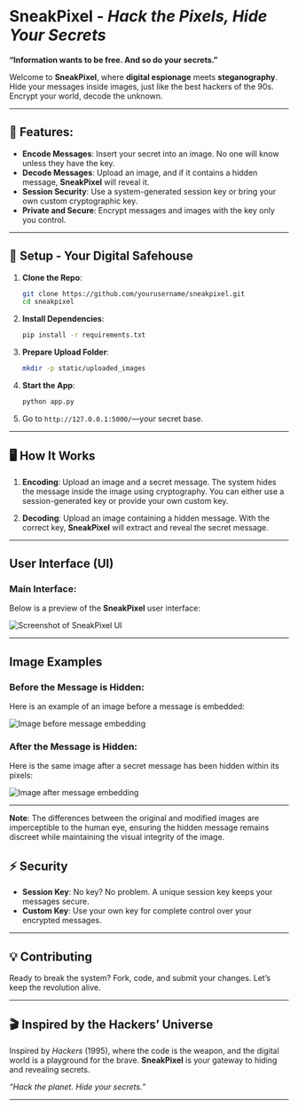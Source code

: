 

# **SneakPixel** - *Hack the Pixels, Hide Your Secrets*

**“Information wants to be free. And so do your secrets.”**

Welcome to **SneakPixel**, where **digital espionage** meets **steganography**. Hide your messages inside images, just like the best hackers of the 90s. Encrypt your world, decode the unknown.

---

## **🚨 Features:**
- **Encode Messages**: Insert your secret into an image. No one will know unless they have the key.
- **Decode Messages**: Upload an image, and if it contains a hidden message, **SneakPixel** will reveal it.
- **Session Security**: Use a system-generated session key or bring your own custom cryptographic key.
- **Private and Secure**: Encrypt messages and images with the key only you control.

---

## **💾 Setup - Your Digital Safehouse**

1. **Clone the Repo**:
    ```bash
    git clone https://github.com/yourusername/sneakpixel.git
    cd sneakpixel
    ```

2. **Install Dependencies**:
    ```bash
    pip install -r requirements.txt
    ```

3. **Prepare Upload Folder**:
    ```bash
    mkdir -p static/uploaded_images
    ```

4. **Start the App**:
    ```bash
    python app.py
    ```

5. Go to `http://127.0.0.1:5000/`—your secret base.

---

## **🖥️ How It Works**

1. **Encoding**: Upload an image and a secret message. The system hides the message inside the image using cryptography. You can either use a session-generated key or provide your own custom key.

2. **Decoding**: Upload an image containing a hidden message. With the correct key, **SneakPixel** will extract and reveal the secret message.

---

## **User Interface (UI)**

### Main Interface:
Below is a preview of the **SneakPixel** user interface:

![Screenshot of SneakPixel UI](https://github.com/user-attachments/assets/ef4912e1-b316-45b4-8668-bb11387fc3f3)

---

## **Image Examples**

### Before the Message is Hidden:
Here is an example of an image before a message is embedded:

![Image before message embedding](https://github.com/user-attachments/assets/6f3bb72b-2c4e-4ccc-b8bd-a050a9caef38)

### After the Message is Hidden:
Here is the same image after a secret message has been hidden within its pixels:

![Image after message embedding](https://github.com/user-attachments/assets/cd3f9962-69f6-4aa4-b56c-04ffe72d6d91)

---

**Note**: The differences between the original and modified images are imperceptible to the human eye, ensuring the hidden message remains discreet while maintaining the visual integrity of the image.



## **⚡️ Security**

- **Session Key**: No key? No problem. A unique session key keeps your messages secure.
- **Custom Key**: Use your own key for complete control over your encrypted messages.

---

## **💡 Contributing**

Ready to break the system? Fork, code, and submit your changes. Let’s keep the revolution alive.

---

## **🎬 Inspired by the Hackers’ Universe**

Inspired by *Hackers* (1995), where the code is the weapon, and the digital world is a playground for the brave. **SneakPixel** is your gateway to hiding and revealing secrets.  

*“Hack the planet. Hide your secrets.”*

---

